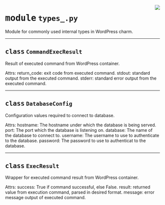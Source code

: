 <!-- markdownlint-disable -->

<a href="../src/types_.py#L0"><img align="right" style="float:right;" src="https://img.shields.io/badge/-source-cccccc?style=flat-square"></a>

# <kbd>module</kbd> `types_.py`
Module for commonly used internal types in WordPress charm. 



---

## <kbd>class</kbd> `CommandExecResult`
Result of executed command from WordPress container. 

Attrs:  return_code: exit code from executed command.  stdout: standard output from the executed command.  stderr: standard error output from the executed command. 





---

## <kbd>class</kbd> `DatabaseConfig`
Configuration values required to connect to database. 

Attrs:  hostname: The hostname under which the database is being served.  port: The port which the database is listening on.  database: The name of the database to connect to.  username: The username to use to authenticate to the database.  password: The password to use to authenticat to the database. 





---

## <kbd>class</kbd> `ExecResult`
Wrapper for executed command result from WordPress container. 

Attrs:  success: True if command successful, else False.  result: returned value from execution command, parsed in desired format.  message: error message output of executed command. 





